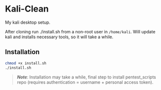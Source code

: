 # Kali-Clean

My kali desktop setup.

After cloning run ./install.sh from a non-root user in `/home/kali`. Will update kali and installs necessary tools, so it will take a while.

## Installation

``` sh
chmod +x install.sh
./install.sh
```

>***Note***: Installation may take a while, final step to install pentest_scripts repo (requires authentication = username + personal access token).
